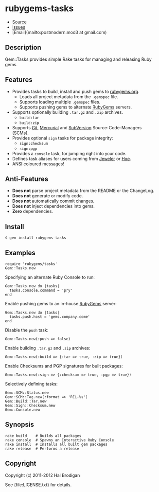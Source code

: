 # rubygems-tasks

* [Source](https://github.com/postmodern/rubygems-tasks)
* [Issues](https://github.com/postmodern/rubygems-tasks/issues)
* [Email](mailto:postmodern.mod3 at gmail.com)

## Description

Gem::Tasks provides simple Rake tasks for managing and releasing Ruby gems.

## Features

* Provides tasks to build, install and push gems to
  [rubygems.org][1].
  * Loads all project metadata from the `.gemspec` file.
  * Supports loading multiple `.gemspec` files.
  * Supports pushing gems to alternate [RubyGems][2] servers.
* Supports optionally building `.tar.gz` and `.zip` archives.
  * `build:tar`
  * `build:zip`
* Supports [Git][3], [Mercurial][4] and [SubVersion][5] Source-Code-Managers
  (SCMs).
* Provides optional `sign` tasks for package integrity:
  * `sign:checksum`
  * `sign:pgp`
* Provides a `console` task, for jumping right into your code.
* Defines task aliases for users coming from [Jeweler][6] or [Hoe][7].
* ANSI coloured messages!

## Anti-Features

* **Does not** parse project metadata from the README or the ChangeLog.
* **Does not** generate or modify code.
* **Does not** automatically commit changes.
* **Does not** inject dependencies into gems.
* **Zero** dependencies.

## Install

    $ gem install rubygems-tasks

## Examples

    require 'rubygems/tasks'
    Gem::Tasks.new

Specifying an alternate Ruby Console to run:

    Gem::Tasks.new do |tasks|
      tasks.console.command = 'pry'
    end

Enable pushing gems to an in-house [RubyGems][2] server:

    Gem::Tasks.new do |tasks|
      tasks.push.host = 'gems.company.come'
    end

Disable the `push` task:

    Gem::Tasks.new(:push => false)

Enable building `.tar.gz` and `.zip` archives:

    Gem::Tasks.new(:build => {:tar => true, :zip => true})

Enable Checksums and PGP signatures for built packages:

    Gem::Tasks.new(:sign => {:checksum => true, :pgp => true})

Selectively defining tasks:

    Gem::SCM::Status.new
    Gem::SCM::Tag.new(:format => 'REL-%s')
    Gem::Build::Tar.new
    Gem::Sign::Checksum.new
    Gem::Console.new

## Synopsis

    rake build    # Builds all packages
    rake console  # Spawns an Interactive Ruby Console
    rake install  # Installs all built gem packages
    rake release  # Performs a release

## Copyright

Copyright (c) 2011-2012 Hal Brodigan

See {file:LICENSE.txt} for details.

[1]: https://rubygems.org/
[2]: https://github.com/rubygems/rubygems.org#readme
[3]: http://git-scm.com/
[4]: http://mercurial.selenic.com/
[5]: http://subversion.tigris.org/
[6]: https://github.com/technicalpickles/jeweler#readme
[7]: https://github.com/seattlerb/hoe#readme
